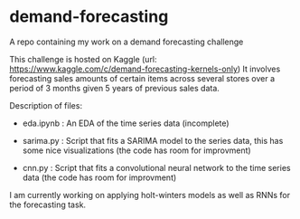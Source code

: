 # demand-forecasting
A repo containing my work on a demand forecasting challenge

This challenge is hosted on Kaggle (url: https://www.kaggle.com/c/demand-forecasting-kernels-only)
It involves forecasting sales amounts of certain items across several stores over a period of 3 months given 5 years of previous sales data.

Description of files:

- eda.ipynb : An EDA of the time series data (incomplete)

- sarima.py : Script that fits a SARIMA model to the series data, this has some nice visualizations
              (the code has room for improvment)

- cnn.py : Script that fits a convolutional neural network to the time series data 
          (the code has room for improvment)
          
I am currently working on applying holt-winters models as well as RNNs for the forecasting task.